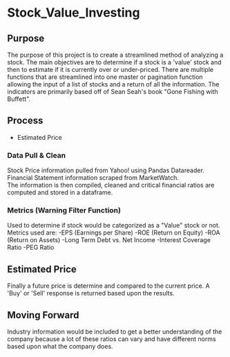 # Stock_Value_Investing
## Purpose
The purpose of this project is to create a streamlined method of analyzing a stock. The main objectives are to determine if a stock is a 'value' stock and then to estimate if it is currently over or under-priced. There are multiple functions that are streamlined into one master or pagination function allowing the input of a list of stocks and a return of all the information. The indicators are primarily based off of Sean Seah's book "Gone Fishing with Buffett".
## Process
- Estimated Price
### Data Pull & Clean
Stock Price information pulled from Yahoo! using Pandas Datareader. <br />
Financial Statement information scraped from MarketWatch. <br />
The information is then compiled, cleaned and critical financial ratios are computed and stored in a dataframe.
### Metrics (Warning Filter Function)
Used to determine if stock would be categorized as a "Value" stock or not. <br />
Metrics used are:
-EPS (Earnings per Share)
-ROE (Return on Equity)
-ROA (Return on Assets)
-Long Term Debt vs. Net Income
-Interest Coverage Ratio
-PEG Ratio

## Estimated Price
Finally a future price is determine and compared to the current price. A 'Buy' or 'Sell' response is returned based upon the results.

## Moving Forward
Industry information would be included to get a better understanding of the company because a lot of these ratios can vary and have different norms based upon what the company does.


